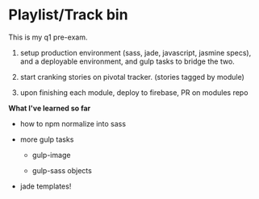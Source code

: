 # Playlist/Track bin

This is my q1 pre-exam.

1. setup production environment (sass, jade, javascript, jasmine specs), and a deployable environment, and gulp tasks to bridge the two.

2. start cranking stories on pivotal tracker. (stories tagged by module)

3. upon finishing each module, deploy to firebase, PR on modules repo

__What I've learned so far__

* how to npm normalize into sass

* more gulp tasks

  * gulp-image

  * gulp-sass objects

* jade templates!
